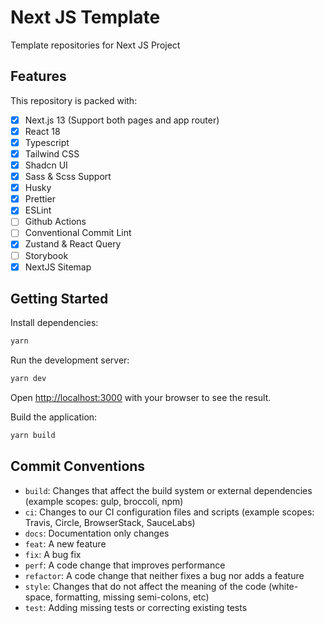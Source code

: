 # Next JS Template

Template repositories for Next JS Project

## Features

This repository is packed with:

- [x] Next.js 13 (Support both pages and app router)
- [x] React 18
- [x] Typescript
- [x] Tailwind CSS
- [x] Shadcn UI
- [x] Sass & Scss Support
- [x] Husky
- [x] Prettier
- [x] ESLint
- [ ] Github Actions
- [ ] Conventional Commit Lint
- [x] Zustand & React Query
- [ ] Storybook
- [x] NextJS Sitemap

## Getting Started

Install dependencies:

```bash
yarn
```

Run the development server:

```bash
yarn dev
```

Open [http://localhost:3000](http://localhost:3000) with your browser to see the result.

Build the application:

```bash
yarn build
```

## Commit Conventions

- `build`: Changes that affect the build system or external dependencies (example scopes: gulp, broccoli, npm)
- `ci`: Changes to our CI configuration files and scripts (example scopes: Travis, Circle, BrowserStack, SauceLabs)
- `docs`: Documentation only changes
- `feat`: A new feature
- `fix`: A bug fix
- `perf`: A code change that improves performance
- `refactor`: A code change that neither fixes a bug nor adds a feature
- `style`: Changes that do not affect the meaning of the code (white-space, formatting, missing semi-colons, etc)
- `test`: Adding missing tests or correcting existing tests
